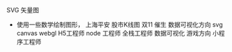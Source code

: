 SVG 矢量图
- 使用一些数学绘制图形，
  上海平安 股市K线图
  双11 催生 数据可视化方向 svg canvas webgl 
  H5工程师 
  node 工程师 全栈工程师
  数据可视化
  游戏方向
  小程序工程师